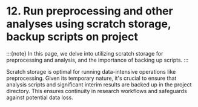 # 12. Run preprocessing and other analyses using scratch storage, backup scripts on project
:::{note}
In this page, we delve into utilizing scratch storage for preprocessing and analysis, and the importance of backing up scripts.
:::

Scratch storage is optimal for running data-intensive operations like preprocessing. Given its temporary nature, it's crucial to ensure that analysis scripts and significant interim results are backed up in the project directory. This ensures continuity in research workflows and safeguards against potential data loss.

